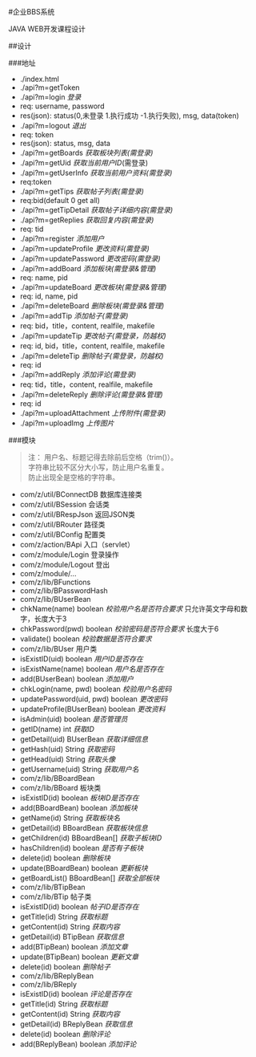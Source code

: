 #企业BBS系统

JAVA WEB开发课程设计

##设计

###地址
 - ./index.html
 - ./api?m=getToken
 - ./api?m=login *登录*
  - req: username, password
  - res(json): status(0,未登录 1.执行成功 -1.执行失败), msg, data(token)
 - ./api?m=logout *退出*
  - req: token
  - res(json): status, msg, data
 - ./api?m=getBoards *获取板块列表(需登录)*
 - ./api?m=getUid *获取当前用户ID*(需登录)
 - ./api?m=getUserInfo *获取当前用户资料(需登录)*
  - req:token
 - ./api?m=getTips *获取帖子列表(需登录)*
  - req:bid(default 0 get all)
 - ./api?m=getTipDetail *获取帖子详细内容(需登录)*
 - ./api?m=getReplies *获取回复内容(需登录)*
  - req: tid
 - ./api?m=register *添加用户*
 - ./api?m=updateProfile *更改资料(需登录)*
 - ./api?m=updatePassword *更改密码(需登录)*
 - ./api?m=addBoard *添加板块(需登录&管理)*
  - req: name, pid
 - ./api?m=updateBoard *更改板块(需登录&管理)*
  - req: id, name, pid
 - ./api?m=deleteBoard *删除板块(需登录&管理)*
 - ./api?m=addTip *添加帖子(需登录)*
  - req: bid，title，content, realfile, makefile
 - ./api?m=updateTip *更改帖子(需登录，防越权)*
  - req: id, bid，title，content, realfile, makefile
 - ./api?m=deleteTip *删除帖子(需登录，防越权)*
  - req: id
 - ./api?m=addReply *添加评论(需登录)*
  - req: tid，title，content, realfile, makefile
 - ./api?m=deleteReply *删除评论(需登录&管理)*
  - req: id
 - ./api?m=uploadAttachment *上传附件(需登录)*
 - ./api?m=uploadImg *上传图片*
 
###模块

 > 注：
 > 用户名、标题记得去除前后空格（trim()）。  
 > 字符串比较不区分大小写，防止用户名重复。  
 > 防止出现全是空格的字符串。

 - com/z/util/BConnectDB 数据库连接类
 - com/z/util/BSession 会话类
 - com/z/util/BRespJson 返回JSON类
 - com/z/util/BRouter 路径类
 - com/z/util/BConfig 配置类
 - com/z/action/BApi 入口（servlet）
 - com/z/module/Login 登录操作
 - com/z/module/Logout 登出
 - com/z/module/...
 - com/z/lib/BFunctions
 - com/z/lib/BPasswordHash
 - com/z/lib/BUserBean
  - chkName(name) boolean *校验用户名是否符合要求* 只允许英文字母和数字，长度大于3
  - chkPassword(pwd) boolean *校验密码是否符合要求* 长度大于6
  - validate() boolean *校验数据是否符合要求*
 - com/z/lib/BUser 用户类
  - isExistID(uid) boolean *用户ID是否存在*
  - isExistName(name) boolean *用户名是否存在*
  - add(BUserBean) boolean *添加用户*
  - chkLogin(name, pwd) boolean *校验用户名密码*
  - updatePassword(uid, pwd) boolean *更改密码*
  - updateProfile(BUserBean) boolean *更改资料*
  - isAdmin(uid) boolean *是否管理员*
  - getID(name) int *获取ID*
  - getDetail(uid) BUserBean *获取详细信息*
  - getHash(uid) String *获取密码*
  - getHead(uid) String *获取头像*
  - getUsername(uid) String *获取用户名*
 - com/z/lib/BBoardBean
 - com/z/lib/BBoard 板块类
  - isExistID(id) boolean *板块ID是否存在*
  - add(BBoardBean) boolean *添加板块*
  - getName(id) String *获取板块名*
  - getDetail(id) BBoardBean *获取板块信息*
  - getChildren(id) BBoardBean[] *获取子板块ID*
  - hasChildren(id) boolean *是否有子板块*
  - delete(id) boolean *删除板块*
  - update(BBoardBean) boolean *更新板块*
  - getBoardList() BBoardBean[] *获取全部板块*
 - com/z/lib/BTipBean
 - com/z/lib/BTip 帖子类
  - isExistID(id) boolean *帖子ID是否存在*
  - getTitle(id) String *获取标题*
  - getContent(id) String *获取内容*
  - getDetail(id) BTipBean *获取信息*
  - add(BTipBean) boolean *添加文章*
  - update(BTipBean) boolean *更新文章*
  - delete(id) boolean *删除帖子*
 - com/z/lib/BReplyBean
 - com/z/lib/BReply
  - isExistID(id) boolean *评论是否存在*
  - getTitle(id) String *获取标题*
  - getContent(id) String *获取内容*
  - getDetail(id) BReplyBean *获取信息*
  - delete(id) boolean *删除评论*
  - add(BReplyBean) boolean *添加评论*
  
